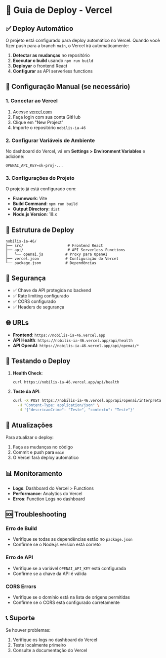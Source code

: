 # 🚀 Guia de Deploy - Vercel

## ✅ Deploy Automático

O projeto está configurado para deploy automático no Vercel. Quando você fizer push para a branch `main`, o Vercel irá automaticamente:

1. **Detectar as mudanças** no repositório
2. **Executar o build** usando `npm run build`
3. **Deployar** o frontend React
4. **Configurar** as API serverless functions

## 🔧 Configuração Manual (se necessário)

### 1. Conectar ao Vercel

1. Acesse [vercel.com](https://vercel.com)
2. Faça login com sua conta GitHub
3. Clique em "New Project"
4. Importe o repositório `nobilis-ia-46`

### 2. Configurar Variáveis de Ambiente

No dashboard do Vercel, vá em **Settings > Environment Variables** e adicione:

```
OPENAI_API_KEY=sk-proj-...
```

### 3. Configurações do Projeto

O projeto já está configurado com:

- **Framework**: Vite
- **Build Command**: `npm run build`
- **Output Directory**: `dist`
- **Node.js Version**: 18.x

## 📁 Estrutura de Deploy

```
nobilis-ia-46/
├── src/                    # Frontend React
├── api/                    # API Serverless Functions
│   └── openai.js          # Proxy para OpenAI
├── vercel.json            # Configuração do Vercel
└── package.json           # Dependências
```

## 🔐 Segurança

- ✅ Chave da API protegida no backend
- ✅ Rate limiting configurado
- ✅ CORS configurado
- ✅ Headers de segurança

## 🌐 URLs

- **Frontend**: `https://nobilis-ia-46.vercel.app`
- **API Health**: `https://nobilis-ia-46.vercel.app/api/health`
- **API OpenAI**: `https://nobilis-ia-46.vercel.app/api/openai/*`

## 🧪 Testando o Deploy

1. **Health Check**:
   ```bash
   curl https://nobilis-ia-46.vercel.app/api/health
   ```

2. **Teste da API**:
   ```bash
   curl -X POST https://nobilis-ia-46.vercel.app/api/openai/interpretar-tipificacao \
     -H "Content-Type: application/json" \
     -d '{"descricaoCrime": "Teste", "contexto": "Teste"}'
   ```

## 🔄 Atualizações

Para atualizar o deploy:

1. Faça as mudanças no código
2. Commit e push para `main`
3. O Vercel fará deploy automático

## 📊 Monitoramento

- **Logs**: Dashboard do Vercel > Functions
- **Performance**: Analytics do Vercel
- **Erros**: Function Logs no dashboard

## 🆘 Troubleshooting

### Erro de Build
- Verifique se todas as dependências estão no `package.json`
- Confirme se o Node.js version está correto

### Erro de API
- Verifique se a variável `OPENAI_API_KEY` está configurada
- Confirme se a chave da API é válida

### CORS Errors
- Verifique se o domínio está na lista de origens permitidas
- Confirme se o CORS está configurado corretamente

## 📞 Suporte

Se houver problemas:
1. Verifique os logs no dashboard do Vercel
2. Teste localmente primeiro
3. Consulte a documentação do Vercel 